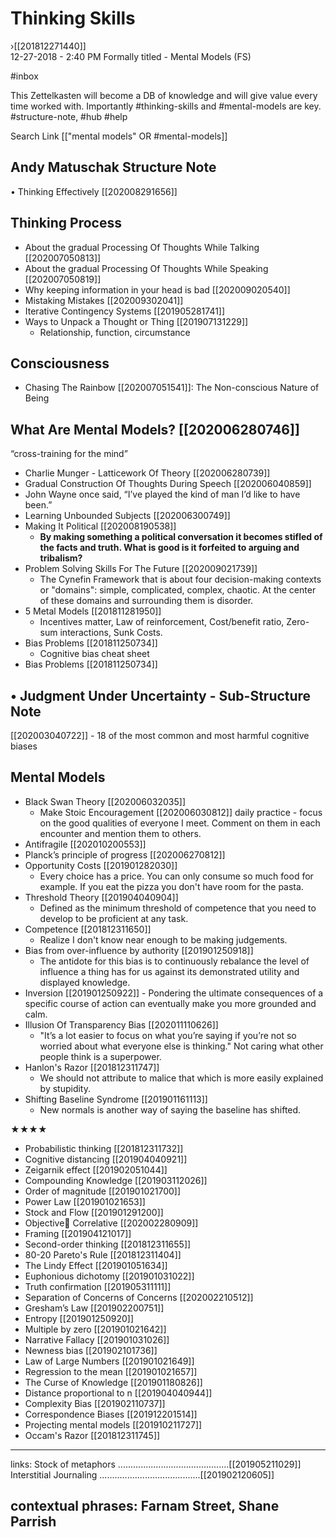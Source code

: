 # Thinking Skills 
›[[201812271440]]  
12-27-2018 - 2:40 PM
Formally titled - Mental Models (FS)

#inbox

This Zettelkasten will become a DB of knowledge and will give value every time worked with. Importantly #thinking-skills and #mental-models are key. #structure-note, #hub #help

Search Link
    [["mental models" OR #mental-models]]

## Andy Matuschak Structure Note
• Thinking Effectively [[202008291656]]

## Thinking Process
- About the gradual Processing Of Thoughts While Talking [[202007050813]]
- About the gradual Processing Of Thoughts While Speaking [[202007050819]]
- Why keeping information in your head is bad [[202009020540]] 
- Mistaking Mistakes [[202009302041]]
- Iterative Contingency Systems [[201905281741]] 
- Ways to Unpack a Thought or Thing [[201907131229]] 
    - Relationship, function, circumstance

## Consciousness
- Chasing The Rainbow [[202007051541]]: The Non-conscious Nature of Being

## What Are Mental Models? [[202006280746]]
“cross-training for the mind”

- Charlie Munger - Latticework Of Theory [[202006280739]]
- Gradual Construction Of Thoughts During Speech [[202006040859]] 
- John Wayne once said, “I’ve played the kind of man I’d like to have been.”
- Learning Unbounded Subjects [[202006300749]]
- Making It Political [[202008190538]]
    - **By making something a political conversation it becomes stifled of the facts and truth. What is good is it forfeited to arguing and tribalism?**
- Problem Solving Skills For The Future [[202009021739]]
    - The Cynefin Framework that is about four decision-making contexts or "domains": simple, complicated, complex, chaotic. At the center of these domains and surrounding them is disorder.
- 5 Metal Models [[201811281950]]
    - Incentives matter, Law of reinforcement, Cost/benefit ratio, Zero-sum interactions, Sunk Costs.
- Bias Problems [[201811250734]]
    - Cognitive bias cheat sheet
- Bias Problems [[201811250734]] 

## • Judgment Under Uncertainty - Sub-Structure Note
   [[202003040722]] 
     - 18 of the most common and most harmful cognitive biases
   
## Mental Models
- Black Swan Theory [[202006032035]] 
    - Make Stoic Encouragement [[202006030812]]  daily practice - focus on the good qualities of everyone I meet. Comment on them in each encounter and mention them to others.
- Antifragile [[202010200553]]  
- Planck’s principle of progress [[202006270812]]
- Opportunity Costs [[201901282030]] 
    - Every choice has a price. You can only consume so much food for example. If you eat the pizza you don't have room for the pasta.
- Threshold Theory [[201904040904]] 
    - Defined as the minimum threshold of competence that you need to develop to be proficient at any task.
- Competence [[201812311650]] 
    - Realize I don't know near enough to be making judgements.
- Bias from over-influence by authority [[201901250918]] 
    - The antidote for this bias is to continuously rebalance the level of influence a thing has for us against its demonstrated utility and displayed knowledge.
- Inversion [[201901250922]] 
       - Pondering the ultimate consequences of a specific course of action can eventually make you more grounded and calm.
- Illusion Of Transparency Bias [[202011110626]] 
    - "It’s a lot easier to focus on what you’re saying if you’re not so worried about what everyone else is thinking." Not caring what other people think is a superpower. 
- Hanlon's Razor [[201812311747]] 
    - We should not attribute to malice that which is more easily explained by stupidity. 
- Shifting Baseline Syndrome [[201901161113]] 
    - New normals is another way of saying the baseline has shifted.
    
★★★★


- Probabilistic thinking [[201812311732]] 
- Cognitive distancing [[201904040921]] 
- Zeigarnik effect [[201902051044]] 
- Compounding Knowledge [[201903112026]] 
- Order of magnitude [[201901021700]] 
- Power Law [[201901021653]] 
- Stock and Flow [[201901291200]] 
- Objective Correlative [[202002280909]] 
- Framing [[201904121017]] 
- Second-order thinking [[201812311655]] 
- 80-20 Pareto's Rule [[201812311404]] 
- The Lindy Effect [[201901051634]] 
- Euphonious dichotomy [[201901031022]] 
- Truth confirmation [[201905311111]] 
- Separation of Concerns of Concerns [[202002210512]] 
- Gresham’s Law [[201902200751]] 
- Entropy [[201901250920]] 
- Multiple by zero [[201901021642]] 
- Narrative Fallacy [[201901031026]] 
- Newness bias [[201902101736]] 
- Law of Large Numbers [[201901021649]] 
- Regression to the mean [[201901021657]] 
- The Curse of Knowledge [[201901180826]] 
- Distance proportional to n [[201904040944]] 
- Complexity Bias [[201902110737]] 
- Correspondence Biases [[201912201514]] 
- Projecting mental models [[201910211727]] 
- Occam's Razor [[201812311745]] 

----------------------------------------------------------------

links:
    Stock of metaphors  ............................................[[201905211029]]
    Interstitial Journaling ........................................[[201902120605]]
         
contextual phrases:
    Farnam Street, Shane Parrish
----------------------------------------------------------------